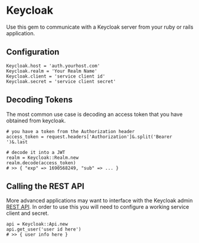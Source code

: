 # Keycloak

Use this gem to communicate with a Keycloak server from your ruby or rails application.

## Configuration

```
Keycloak.host = 'auth.yourhost.com'
Keycloak.realm = 'Your Realm Name'
Keycloak.client = 'service client id'
Keycloak.secret = 'service client secret'
```

## Decoding Tokens

The most common use case is decoding an access token that you have obtained from keycloak.

```
# you have a token from the Authorization header
access_token = request.headers['Authorization']&.split('Bearer ')&.last

# decode it into a JWT
realm = Keycloak::Realm.new
realm.decode(access_token)
# >> { "exp" => 1690568249, "sub" => ... }
```

## Calling the REST API

More advanced applications may want to interface with the Keycloak admin [REST API](https://www.keycloak.org/docs-api/18.0/rest-api/). In order to use this you will need to configure a working service client and secret.

```
api = Keycloak::Api.new
api.get_user('user id here')
# >> { user info here }
```
